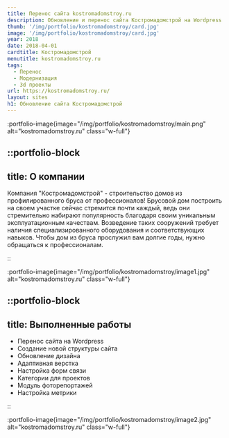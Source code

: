 ```yaml
---
title: Перенос сайта kostromadomstroy.ru
description: Обновление и перенос сайта Костромадомстрой на Wordpress
thumb: '/img/portfolio/kostromadomstroy/card.jpg'
image: '/img/portfolio/kostromadomstroy/card.jpg'
year: 2018
date: 2018-04-01
cardtitle: Костромадомстрой
menutitle: kostromadomstroy.ru
tags:
  - Перенос
  - Модернизация
  - 3d проекты
url: https://kostromadomstroy.ru/
layout: sites
h1: Обновление сайта Костромадомстрой
---
```



:portfolio-image{image="/img/portfolio/kostromadomstroy/main.png" alt="kostromadomstroy.ru" class="w-full"}

::portfolio-block
---
title: О компании
---
Компания "Костромадомстрой" - строительство домов из профилированного бруса от профессионалов!
Брусовой дом построить на своем участке сейчас стремится почти каждый, ведь они стремительно набирают популярность
благодаря своим уникальным эксплуатационным качествам. Возведение таких сооружений требует наличия специализированного
оборудования и соответствующих навыков. Чтобы дом из бруса прослужил вам долгие годы, нужно обращаться к профессионалам.

::

:portfolio-image{image="/img/portfolio/kostromadomstroy/image1.jpg" alt="kostromadomstroy.ru" class="w-full"}

::portfolio-block
---
title: Выполненные работы
---

- Перенос сайта на Wordpress
- Создание новой структуры сайта
- Обновление дизайна
- Адаптивная верстка
- Настройка форм связи
- Категории для проектов
- Модуль фоторепортажей
- Настройка метрики

::

:portfolio-image{image="/img/portfolio/kostromadomstroy/image2.jpg" alt="kostromadomstroy.ru" class="w-full"}